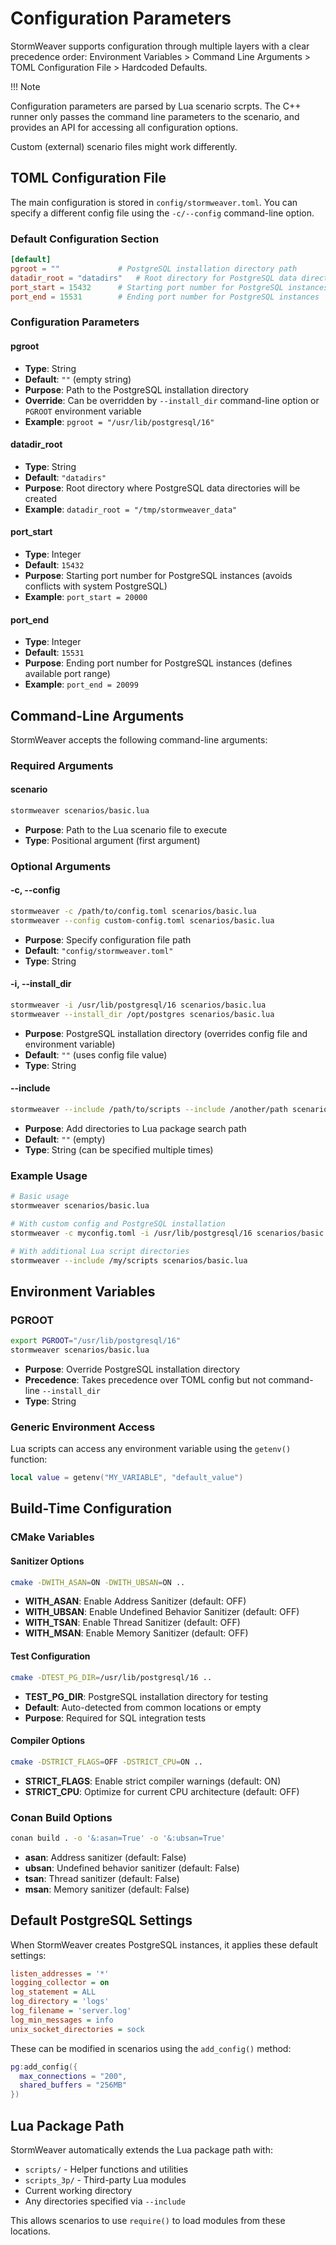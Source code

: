 # Configuration Parameters

StormWeaver supports configuration through multiple layers with a clear precedence order: Environment Variables > Command Line Arguments > TOML Configuration File > Hardcoded Defaults.

!!! Note

  Configuration parameters are parsed by Lua scenario scrpts.
  The C++ runner only passes the command line parameters to the scenario, and provides an API for accessing all configuration options.
  
  Custom (external) scenario files might work differently.

## TOML Configuration File

The main configuration is stored in `config/stormweaver.toml`. You can specify a different config file using the `-c/--config` command-line option.

### Default Configuration Section

```toml
[default]
pgroot = ""             # PostgreSQL installation directory path
datadir_root = "datadirs"   # Root directory for PostgreSQL data directories
port_start = 15432      # Starting port number for PostgreSQL instances
port_end = 15531        # Ending port number for PostgreSQL instances
```

### Configuration Parameters

#### pgroot
- **Type**: String
- **Default**: `""` (empty string)
- **Purpose**: Path to the PostgreSQL installation directory
- **Override**: Can be overridden by `--install_dir` command-line option or `PGROOT` environment variable
- **Example**: `pgroot = "/usr/lib/postgresql/16"`

#### datadir_root
- **Type**: String  
- **Default**: `"datadirs"`
- **Purpose**: Root directory where PostgreSQL data directories will be created
- **Example**: `datadir_root = "/tmp/stormweaver_data"`

#### port_start
- **Type**: Integer
- **Default**: `15432`
- **Purpose**: Starting port number for PostgreSQL instances (avoids conflicts with system PostgreSQL)
- **Example**: `port_start = 20000`

#### port_end
- **Type**: Integer
- **Default**: `15531`
- **Purpose**: Ending port number for PostgreSQL instances (defines available port range)
- **Example**: `port_end = 20099`

## Command-Line Arguments

StormWeaver accepts the following command-line arguments:

### Required Arguments

#### scenario
```bash
stormweaver scenarios/basic.lua
```
- **Purpose**: Path to the Lua scenario file to execute
- **Type**: Positional argument (first argument)

### Optional Arguments

#### -c, --config
```bash
stormweaver -c /path/to/config.toml scenarios/basic.lua
stormweaver --config custom-config.toml scenarios/basic.lua
```
- **Purpose**: Specify configuration file path
- **Default**: `"config/stormweaver.toml"`
- **Type**: String

#### -i, --install_dir
```bash
stormweaver -i /usr/lib/postgresql/16 scenarios/basic.lua
stormweaver --install_dir /opt/postgres scenarios/basic.lua
```
- **Purpose**: PostgreSQL installation directory (overrides config file and environment variable)
- **Default**: `""` (uses config file value)
- **Type**: String

#### --include
```bash
stormweaver --include /path/to/scripts --include /another/path scenarios/basic.lua
```
- **Purpose**: Add directories to Lua package search path
- **Default**: `""` (empty)
- **Type**: String (can be specified multiple times)

### Example Usage
```bash
# Basic usage
stormweaver scenarios/basic.lua

# With custom config and PostgreSQL installation
stormweaver -c myconfig.toml -i /usr/lib/postgresql/16 scenarios/basic.lua

# With additional Lua script directories
stormweaver --include /my/scripts scenarios/basic.lua
```

## Environment Variables

### PGROOT
```bash
export PGROOT="/usr/lib/postgresql/16"
stormweaver scenarios/basic.lua
```
- **Purpose**: Override PostgreSQL installation directory
- **Precedence**: Takes precedence over TOML config but not command-line `--install_dir`
- **Type**: String

### Generic Environment Access
Lua scripts can access any environment variable using the `getenv()` function:
```lua
local value = getenv("MY_VARIABLE", "default_value")
```

## Build-Time Configuration

### CMake Variables

#### Sanitizer Options
```bash
cmake -DWITH_ASAN=ON -DWITH_UBSAN=ON ..
```
- **WITH_ASAN**: Enable Address Sanitizer (default: OFF)
- **WITH_UBSAN**: Enable Undefined Behavior Sanitizer (default: OFF)
- **WITH_TSAN**: Enable Thread Sanitizer (default: OFF)
- **WITH_MSAN**: Enable Memory Sanitizer (default: OFF)

#### Test Configuration
```bash
cmake -DTEST_PG_DIR=/usr/lib/postgresql/16 ..
```
- **TEST_PG_DIR**: PostgreSQL installation directory for testing
- **Default**: Auto-detected from common locations or empty
- **Purpose**: Required for SQL integration tests

#### Compiler Options
```bash
cmake -DSTRICT_FLAGS=OFF -DSTRICT_CPU=ON ..
```
- **STRICT_FLAGS**: Enable strict compiler warnings (default: ON)
- **STRICT_CPU**: Optimize for current CPU architecture (default: OFF)

### Conan Build Options
```bash
conan build . -o '&:asan=True' -o '&:ubsan=True'
```
- **asan**: Address sanitizer (default: False)
- **ubsan**: Undefined behavior sanitizer (default: False)
- **tsan**: Thread sanitizer (default: False)
- **msan**: Memory sanitizer (default: False)

## Default PostgreSQL Settings

When StormWeaver creates PostgreSQL instances, it applies these default settings:

```ini
listen_addresses = '*'
logging_collector = on
log_statement = ALL
log_directory = 'logs'
log_filename = 'server.log'
log_min_messages = info
unix_socket_directories = sock
```

These can be modified in scenarios using the `add_config()` method:

```lua
pg:add_config({
  max_connections = "200",
  shared_buffers = "256MB"
})
```

## Lua Package Path

StormWeaver automatically extends the Lua package path with:
- `scripts/` - Helper functions and utilities
- `scripts_3p/` - Third-party Lua modules
- Current working directory
- Any directories specified via `--include`

This allows scenarios to use `require()` to load modules from these locations.